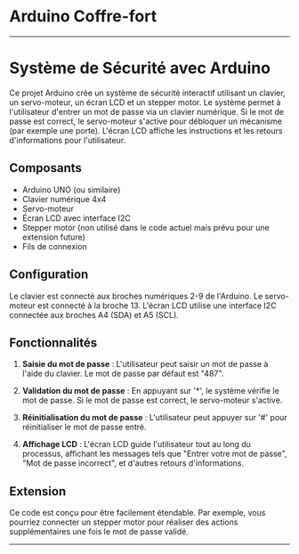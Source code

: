 # Arduino Coffre-fort

---

# Système de Sécurité avec Arduino

Ce projet Arduino crée un système de sécurité interactif utilisant un clavier, un servo-moteur, un écran LCD et un stepper motor. Le système permet à l'utilisateur d'entrer un mot de passe via un clavier numérique. Si le mot de passe est correct, le servo-moteur s'active pour débloquer un mécanisme (par exemple une porte). L'écran LCD affiche les instructions et les retours d'informations pour l'utilisateur.

## Composants

- Arduino UNO (ou similaire)
- Clavier numérique 4x4
- Servo-moteur
- Écran LCD avec interface I2C
- Stepper motor (non utilisé dans le code actuel mais prévu pour une extension future)
- Fils de connexion

## Configuration

Le clavier est connecté aux broches numériques 2-9 de l'Arduino. Le servo-moteur est connecté à la broche 13. L'écran LCD utilise une interface I2C connectée aux broches A4 (SDA) et A5 (SCL).

## Fonctionnalités

1. **Saisie du mot de passe** : L'utilisateur peut saisir un mot de passe à l'aide du clavier. Le mot de passe par défaut est "487".
   
2. **Validation du mot de passe** : En appuyant sur '*', le système vérifie le mot de passe. Si le mot de passe est correct, le servo-moteur s'active.

3. **Réinitialisation du mot de passe** : L'utilisateur peut appuyer sur '#' pour réinitialiser le mot de passe entré.

4. **Affichage LCD** : L'écran LCD guide l'utilisateur tout au long du processus, affichant les messages tels que "Entrer votre mot de passe", "Mot de passe incorrect", et d'autres retours d'informations.

## Extension

Ce code est conçu pour être facilement étendable. Par exemple, vous pourriez connecter un stepper motor pour réaliser des actions supplémentaires une fois le mot de passe validé.

---
